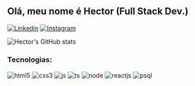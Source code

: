 ## Olá, meu nome é Hector (Full Stack Dev.)
[![Linkedin](https://img.shields.io/badge/LinkedIn-0077B5?style=for-the-badge&logo=linkedin&logoColor=white)](https://www.linkedin.com/in/hector-augusto-59a2b9297/)
[![Instagram](https://img.shields.io/badge/Instagram-E4405F?style=for-the-badge&logo=instagram&logoColor=white)](https://www.instagram.com/hector.amv/)

![Hector's GitHub stats](https://github-readme-stats.vercel.app/api?username=hectoraugustovb&show_icons=true&theme=radical)

### Tecnologias:
<div style="display: inline-block">
  <img align="center" alt="html5" src="https://img.shields.io/badge/HTML5-E34F26?style=for-the-badge&logo=html5&logoColor=white" />
  <img align="center" alt="css3" src="https://img.shields.io/badge/CSS3-1572B6?style=for-the-badge&logo=css3&logoColor=white" />
  <img align="center" alt="js" src="https://img.shields.io/badge/JavaScript-F7DF1E?style=for-the-badge&logo=javascript&logoColor=black" />
  <img align="center" alt="ts" src="https://img.shields.io/badge/TypeScript-007ACC?style=for-the-badge&logo=typescript&logoColor=white" />
  <img align="center" alt="node" src="https://img.shields.io/badge/Node.js-43853D?style=for-the-badge&logo=node.js&logoColor=white" />
  <img align="center" alt="reactjs" src="https://img.shields.io/badge/React-20232A?style=for-the-badge&logo=react&logoColor=61DAFB" />
  <img align="center" alt="psql" src="https://img.shields.io/badge/PostgreSQL-316192?style=for-the-badge&logo=postgresql&logoColor=white" />
</div>
